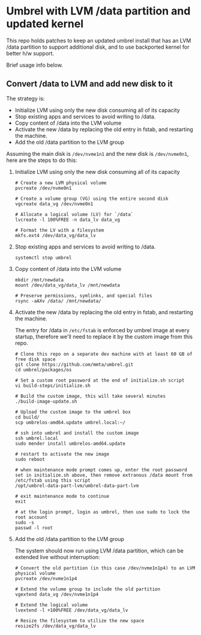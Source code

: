 # Umbrel with LVM /data partition and updated kernel

This repo holds patches to keep an updated umbrel install that has an LVM /data partition to support additional disk, and to use backported kernel for better h/w support.

Brief usage info below.

## Convert /data to LVM and add new disk to it

The strategy is:

- Initialize LVM using only the new disk consuming all of its capacity
- Stop existing apps and services to avoid writing to /data.
- Copy content of /data into the LVM volume
- Activate the new /data by replacing the old entry in fstab, and restarting the machine.
- Add the old /data partition to the LVM group

Assuming the main disk is `/dev/nvme1n1` and the new disk is `/dev/nvme0n1`, here are the steps to do this:

1. Initialize LVM using only the new disk consuming all of its capacity

    ```/bin/bash
    # Create a new LVM physical volume
    pvcreate /dev/nvme0n1

    # Create a volume group (VG) using the entire second disk
    vgcreate data_vg /dev/nvme0n1

    # Allocate a logical volume (LV) for `/data`
    lvcreate -l 100%FREE -n data_lv data_vg

    # Format the LV with a filesystem
    mkfs.ext4 /dev/data_vg/data_lv
    ```

2. Stop existing apps and services to avoid writing to /data.

    ```
    systemctl stop umbrel
    ```
3. Copy content of /data into the LVM volume

    ```/bin/bash
    mkdir /mnt/newdata
    mount /dev/data_vg/data_lv /mnt/newdata

    # Preserve permissions, symlinks, and special files
    rsync -aAXv /data/ /mnt/newdata/
    ```
4. Activate the new /data by replacing the old entry in fstab, and restarting the machine.

    The entry for /data in `/etc/fstab` is enforced by umbrel image at every startup, therefore we'll need to replace it by the custom image from this repo.

    ```/bin/bash
    # Clone this repo on a separate dev machine with at least 60 GB of free disk space
    git clone https://github.com/mmta/umbrel.git
    cd umbrel/packages/os

    # Set a custom root password at the end of initialize.sh script
    vi build-steps/initialize.sh 

    # Build the custom image, this will take several minutes
    ./build-image-update.sh

    # Upload the custom image to the umbrel box
    cd build/
    scp umbrelos-amd64.update umbrel.local:~/

    # ssh into umbrel and install the custom image
    ssh umbrel.local
    sudo mender install umbrelos-amd64.update
    
    # restart to activate the new image
    sudo reboot

    # when maintenance mode prompt comes up, enter the root password set in initialize.sh above, then remove extranous /data mount from /etc/fstab using this script
    /opt/umbrel-data-part-lvm/umbrel-data-part-lvm 

    # exit maintenance mode to continue
    exit

    # at the login prompt, login as umbrel, then use sudo to lock the root account
    sudo -s
    passwd -l root
    ```
5. Add the old /data partition to the LVM group

    The system should now run using LVM /data partition, which can be extended live without interruption:
    ```
    # Convert the old partition (in this case /dev/nvme1n1p4) to an LVM physical volume
    pvcreate /dev/nvme1n1p4

    # Extend the volume group to include the old partition
    vgextend data_vg /dev/nvme1n1p4

    # Extend the logical volume
    lvextend -l +100%FREE /dev/data_vg/data_lv

    # Resize the filesystem to utilize the new space
    resize2fs /dev/data_vg/data_lv
    ```
